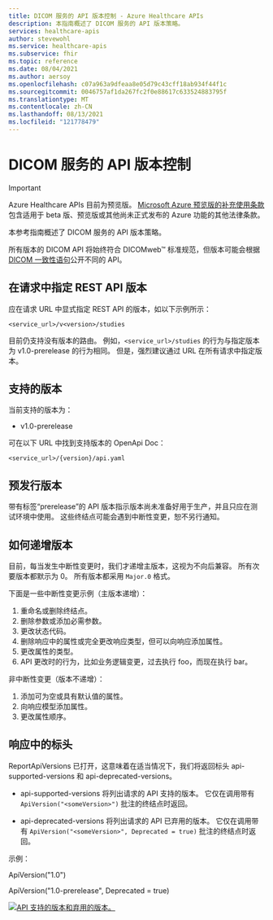 ```yaml
---
title: DICOM 服务的 API 版本控制 - Azure Healthcare APIs
description: 本指南概述了 DICOM 服务的 API 版本策略。
services: healthcare-apis
author: stevewohl
ms.service: healthcare-apis
ms.subservice: fhir
ms.topic: reference
ms.date: 08/04/2021
ms.author: aersoy
ms.openlocfilehash: c07a963a9dfeaa8e05d79c43cff18ab934f44f1c
ms.sourcegitcommit: 0046757af1da267fc2f0e88617c633524883795f
ms.translationtype: MT
ms.contentlocale: zh-CN
ms.lasthandoff: 08/13/2021
ms.locfileid: "121778479"
---
```

# <a name="api-versioning-for-dicom-service"></a>DICOM 服务的 API 版本控制

> [!IMPORTANT]
> Azure Healthcare APIs 目前为预览版。 [Microsoft Azure 预览版的补充使用条款](https://azure.microsoft.com/support/legal/preview-supplemental-terms/)包含适用于 beta 版、预览版或其他尚未正式发布的 Azure 功能的其他法律条款。

本参考指南概述了 DICOM 服务的 API 版本策略。 

所有版本的 DICOM API 将始终符合 DICOMweb™ 标准规范，但版本可能会根据 [DICOM 一致性语句](dicom-services-conformance-statement.md)公开不同的 API。

## <a name="specifying-version-of-rest-api-in-requests"></a>在请求中指定 REST API 版本

应在请求 URL 中显式指定 REST API 的版本，如以下示例所示：

`<service_url>/v<version>/studies`

目前仍支持没有版本的路由。 例如，`<service_url>/studies` 的行为与指定版本为 v1.0-prerelease 的行为相同。 但是，强烈建议通过 URL 在所有请求中指定版本。

## <a name="supported-versions"></a>支持的版本

当前支持的版本为：

* v1.0-prerelease

可在以下 URL 中找到支持版本的 OpenApi Doc：
 
`<service_url>/{version}/api.yaml`

## <a name="prerelease-versions"></a>预发行版本

带有标签“prerelease”的 API 版本指示版本尚未准备好用于生产，并且只应在测试环境中使用。 这些终结点可能会遇到中断性变更，恕不另行通知。

## <a name="how-versions-are-incremented"></a>如何递增版本

目前，每当发生中断性变更时，我们才递增主版本，这视为不向后兼容。 所有次要版本都默示为 0。 所有版本都采用 `Major.0` 格式。

下面是一些中断性变更示例（主版本递增）：

1. 重命名或删除终结点。
2. 删除参数或添加必需参数。
3. 更改状态代码。
4. 删除响应中的属性或完全更改响应类型，但可以向响应添加属性。
5. 更改属性的类型。
6. API 更改时的行为，比如业务逻辑变更，过去执行 foo，而现在执行 bar。

非中断性变更（版本不递增）：

1. 添加可为空或具有默认值的属性。
2. 向响应模型添加属性。
3. 更改属性顺序。

## <a name="header-in-response"></a>响应中的标头

ReportApiVersions 已打开，这意味着在适当情况下，我们将返回标头 api-supported-versions 和 api-deprecated-versions。

* api-supported-versions 将列出请求的 API 支持的版本。 它仅在调用带有 `ApiVersion("<someVersion>")` 批注的终结点时返回。

* api-deprecated-versions 将列出请求的 API 已弃用的版本。 它仅在调用带有 `ApiVersion("<someVersion>", Deprecated = true)` 批注的终结点时返回。

示例：

ApiVersion("1.0")

ApiVersion("1.0-prerelease", Deprecated = true)

[ ![API 支持的版本和弃用的版本。](media/api-supported-deprecated-versions.png) ](media/api-supported-deprecated-versions.png#lightbox)

